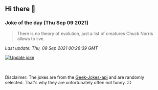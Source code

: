 ## Hi there 👋

### Joke of the day (Thu Sep 09 2021)
<!-- joke -->
>There is no theory of evolution, just a list of creatures Chuck Norris allows to live.
<!-- /joke -->

*Last update: Thu, 09 Sep 2021 00:26:39 GMT*

[![Update joke](https://github.com/nclskfm/nclskfm/actions/workflows/joke.yml/badge.svg)](https://github.com/nclskfm/nclskfm/actions/workflows/joke.yml)

<br><br>
Disclaimer: The jokes are from the [Geek-Jokes-api](https://github.com/sameerkumar18/geek-joke-api) and are randomly selected. That's why they are unfortunately often not funny. :D
